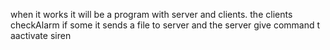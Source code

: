 when it works it will be a program with server and clients. the clients checkAlarm if some it sends a file to server 
and the server give command t aactivate siren


